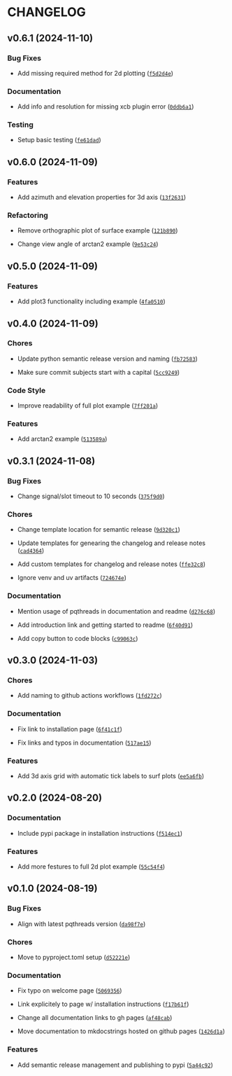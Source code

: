 # CHANGELOG

## v0.6.1 (2024-11-10)

### Bug Fixes

* Add missing required method for 2d plotting ([`f5d2d4e`](https://github.com/swvanbuuren/mlpyqtgraph/commit/f5d2d4e4b49a1598cfff77e2c1b9f5a180d9884f))

### Documentation

* Add info and resolution for missing xcb plugin error ([`0ddb6a1`](https://github.com/swvanbuuren/mlpyqtgraph/commit/0ddb6a1224988e669c3a075de713adb32f22f6c9))

### Testing

* Setup basic testing ([`fe61dad`](https://github.com/swvanbuuren/mlpyqtgraph/commit/fe61dadd0059a5dafc652f28a0f0574c404ebdfe))
## v0.6.0 (2024-11-09)

### Features

* Add azimuth and elevation properties for 3d axis ([`13f2631`](https://github.com/swvanbuuren/mlpyqtgraph/commit/13f263142ea342af6bba738ba764b916e8c4cfef))

### Refactoring

* Remove orthographic plot of surface example ([`121b890`](https://github.com/swvanbuuren/mlpyqtgraph/commit/121b8902a6204113e134ff127efcd52881dbe7d2))

* Change view angle of arctan2 example ([`9e53c24`](https://github.com/swvanbuuren/mlpyqtgraph/commit/9e53c24787455a8a4056ab1401d03438bce1b61e))
## v0.5.0 (2024-11-09)

### Features

* Add plot3 functionality including example ([`4fa0510`](https://github.com/swvanbuuren/mlpyqtgraph/commit/4fa0510e8b3f4362333fda9c7c3b7b64ef8ab7af))
## v0.4.0 (2024-11-09)

### Chores

* Update python semantic release version and naming ([`fb72583`](https://github.com/swvanbuuren/mlpyqtgraph/commit/fb72583459761ee413289f1e077277d7a11383b2))

* Make sure commit subjects start with a capital ([`5cc9249`](https://github.com/swvanbuuren/mlpyqtgraph/commit/5cc92491cff83d8a3302984f89071343c9bd7e5e))

### Code Style

* Improve readability of full plot example ([`7ff201a`](https://github.com/swvanbuuren/mlpyqtgraph/commit/7ff201ac631d4185a69b7ec144a09eb0f7672495))

### Features

* Add arctan2 example ([`513589a`](https://github.com/swvanbuuren/mlpyqtgraph/commit/513589a75ff32b44df9c36d5cb9e57f2ae64aeef))
## v0.3.1 (2024-11-08)

### Bug Fixes

* Change signal/slot timeout to 10 seconds ([`375f9d0`](https://github.com/swvanbuuren/mlpyqtgraph/commit/375f9d0e71b238924d6fa7e7b1e2594b67875dfc))

### Chores

* Change template location for semantic release ([`9d320c1`](https://github.com/swvanbuuren/mlpyqtgraph/commit/9d320c1b0ca7acfd4c39433137fef6063e7ea89a))

* Update templates for genearing the changelog and release notes ([`cad4364`](https://github.com/swvanbuuren/mlpyqtgraph/commit/cad43649c37355ed84e7f0c37e9071e7d9d3e06a))

* Add custom templates for changelog and release notes ([`ffe32c8`](https://github.com/swvanbuuren/mlpyqtgraph/commit/ffe32c8d704d719480de011d996922f0ebae07de))

* Ignore venv and uv artifacts ([`724674e`](https://github.com/swvanbuuren/mlpyqtgraph/commit/724674e9d36c43af1a84889355442cdf4a366c2b))

### Documentation

* Mention usage of pqthreads in documentation and readme ([`d276c68`](https://github.com/swvanbuuren/mlpyqtgraph/commit/d276c689311fdcc53cd2fca286f556753f723352))

* Add introduction link and getting started to readme ([`6f40d91`](https://github.com/swvanbuuren/mlpyqtgraph/commit/6f40d91bb356f7aac637e5d627c9ad574a82635e))

* Add copy button to code blocks ([`c99063c`](https://github.com/swvanbuuren/mlpyqtgraph/commit/c99063c1101721043051ccc1c1e88f0fb95df669))
## v0.3.0 (2024-11-03)

### Chores

* Add naming to github actions workflows ([`1fd272c`](https://github.com/swvanbuuren/mlpyqtgraph/commit/1fd272c647f92c539ca020e84e7ea2bcf62e23c6))

### Documentation

* Fix link to installation page ([`6f41c1f`](https://github.com/swvanbuuren/mlpyqtgraph/commit/6f41c1f7f5ca2cf7a2c39bb36e5038f25ae814bc))

* Fix links and typos in documentation ([`517ae15`](https://github.com/swvanbuuren/mlpyqtgraph/commit/517ae154b340cc9ff60cdaeb7be5928e98532609))

### Features

* Add 3d axis grid with automatic tick labels to surf plots ([`ee5a6fb`](https://github.com/swvanbuuren/mlpyqtgraph/commit/ee5a6fbc8423392360c62338c8357ba22f2f9f96))
## v0.2.0 (2024-08-20)

### Documentation

* Include pypi package in installation instructions ([`f514ec1`](https://github.com/swvanbuuren/mlpyqtgraph/commit/f514ec179daa10414a077025876382ab2d03e335))

### Features

* Add more festures to full 2d plot example ([`55c54f4`](https://github.com/swvanbuuren/mlpyqtgraph/commit/55c54f410f34eaf369357edeeb3758301e22efdc))
## v0.1.0 (2024-08-19)

### Bug Fixes

* Align with latest pqthreads version ([`da98f7e`](https://github.com/swvanbuuren/mlpyqtgraph/commit/da98f7e9f18e14cf22f5f0a9369628a02ed6dc3f))

### Chores

* Move to pyproject.toml setup ([`d52221e`](https://github.com/swvanbuuren/mlpyqtgraph/commit/d52221ec07ebc6708653baec8d746acbb4cf684e))

### Documentation

* Fix typo on welcome page ([`5069356`](https://github.com/swvanbuuren/mlpyqtgraph/commit/5069356916a23558427732bf8f1dd9beebaedc69))

* Link explicitely to page w/ installation instructions ([`f17b61f`](https://github.com/swvanbuuren/mlpyqtgraph/commit/f17b61f0ccfa95976ea482eea317e09ec2222cf8))

* Change all documentation links to gh pages ([`af48cab`](https://github.com/swvanbuuren/mlpyqtgraph/commit/af48cabdd4bacb58a572a0a1e55eedc5463717fc))

* Move documentation to mkdocstrings hosted on github pages ([`1426d1a`](https://github.com/swvanbuuren/mlpyqtgraph/commit/1426d1a3ae8cf6e1007b102a02199986d9d80a98))

### Features

* Add semantic release management and publishing to pypi ([`5a44c92`](https://github.com/swvanbuuren/mlpyqtgraph/commit/5a44c9231df5848f7092a3c263075ccad197e82b))
